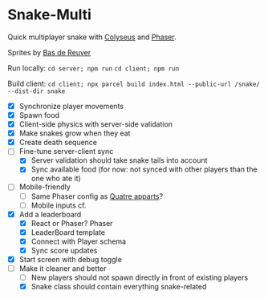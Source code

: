 # Snake-Multi

Quick multiplayer snake with [Colyseus](https://colyseus.io/) and [Phaser](https://phaser.io/).

Sprites by [Bas de Reuver](https://opengameart.org/content/snake-sprites-2d)

Run locally:
`cd server; npm run`
`cd client; npm run`

Build client:
`cd client; npx parcel build index.html --public-url /snake/ --dist-dir snake`

- [x] Synchronize player movements
- [x] Spawn food
- [x] Client-side physics with server-side validation
- [x] Make snakes grow when they eat
- [x] Create death sequence
- [ ] Fine-tune server-client sync
  - [x] Server validation should take snake tails into account
  - [x] Sync available food (for now: not synced with other players than the one who ate it)
- [ ] Mobile-friendly
  - [ ] Same Phaser config as [Quatre apparts](https://github.com/GameLab-UNIL-EPFL/quatre-apparts-et-un-confinement)?
  - [ ] Mobile inputs cf.
- [x] Add a leaderboard
  - [x] React or Phaser? Phaser
  - [x] LeaderBoard template
  - [x] Connect with Player schema
  - [x] Sync score updates
- [x] Start screen with debug toggle
- [ ] Make it cleaner and better
  - [ ] New players should not spawn directly in front of existing players
  - [x] Snake class should contain everything snake-related